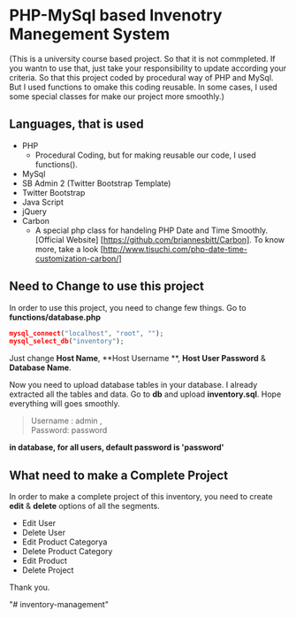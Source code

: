 PHP-MySql based Invenotry Manegement System
==========================================================
(This is a university course based project. So that it is not commpleted. If you wantn to use that, just take your responsibility to update according your criteria. So that this project coded by procedural way of PHP and MySql. But I used functions to omake this coding reusable. In some cases, I used some special classes for make our project more smoothly.)


## Languages, that is used
- PHP
  - Procedural Coding, but for making reusable our code, I used functions(). 
- MySql
- SB Admin 2 (Twitter Bootstrap Template)
- Twitter Bootstrap
- Java Script
- jQuery
- Carbon
  - A special php class for handeling PHP Date and Time Smoothly. [Official Website] [https://github.com/briannesbitt/Carbon]. To know more, take a look [http://www.tisuchi.com/php-date-time-customization-carbon/]



## Need to Change to use this project
In order to use this project, you need to change few things. Go to **functions/database.php** 
```php
mysql_connect("localhost", "root", "");
mysql_select_db("inventory");
```
Just change **Host Name**, **Host Username **, **Host User Password** & **Database Name**.

Now you need to upload database tables in your database. I already extracted all the tables and data. Go to **db** and upload **inventory.sql**. Hope everything will goes smoothly.

> Username : admin   ,   
> Password: password

**in database, for all users, default password is 'password'**




## What need to make a Complete Project
In order to make a complete project of this inventory, you need to create **edit** & **delete** options of all the segments. 
- Edit User 
- Delete User
- Edit Product Categorya
- Delete Product Category
- Edit Product
- Delete Project


Thank you.



"# inventory-management" 
